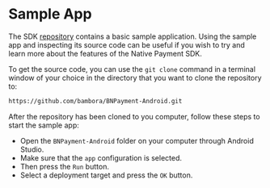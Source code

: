# Sample App

The SDK [repository](https://github.com/bambora/BNPayment-Android/tree/master/app) contains a basic sample application. Using the sample app and inspecting its source code can be useful if you wish to try and learn more about the features of the Native Payment SDK.

To get the source code, you can use the `git clone` command in a terminal window of your choice in the directory that you want to clone the repository to:

```bash
https://github.com/bambora/BNPayment-Android.git
```

After the repository has been cloned to you computer, follow these steps to start the sample app:

* Open the `BNPayment-Android` folder on your computer through Android Studio.
* Make sure that the `app` configuration is selected.
* Then press the `Run` button.
* Select a deployment target and press the `OK` button.

